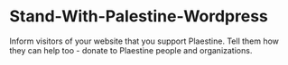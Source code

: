# Stand-With-Palestine-Wordpress
Inform visitors of your website that you support Plaestine. Tell them how they can help too - donate to Plaestine people and organizations.
